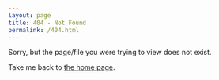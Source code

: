 ```yaml
---
layout: page
title: 404 - Not Found
permalink: /404.html
---
```


Sorry, but the page/file you were trying to view does not exist.

Take me back to [the home page](/).